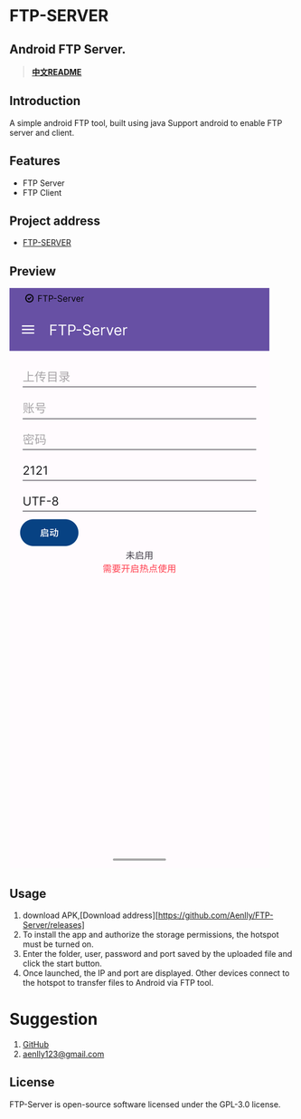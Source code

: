 # FTP-SERVER

## Android FTP Server.

> **[中文README](./README_CN.md)**

## Introduction

A simple android FTP tool, built using java Support android to enable FTP server and client.

## Features

- FTP Server
- FTP Client

## Project address

- [FTP-SERVER](https://github.com/Aenlly/FTP-Server)

## Preview

![img](doc/images/437108E159186633A951C46350A76C6E.png)

## Usage

1. download APK,[Download address][https://github.com/Aenlly/FTP-Server/releases]
2. To install the app and authorize the storage permissions, the hotspot must be turned on.
3. Enter the folder, user, password and port saved by the uploaded file and click the start button.
4. Once launched, the IP and port are displayed. Other devices connect to the hotspot to transfer files to Android via FTP tool.

# Suggestion

1. [GitHub](https://github.com/Aenlly/FTP-Server/issues)
2. [aenlly123@gmail.com](aenlly123@gmail.com)

## License

FTP-Server is open-source software licensed under the GPL-3.0 license.